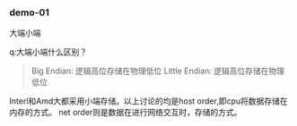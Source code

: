 ### demo-01

大端小端

q:大端小端什么区别？
>Big Endian: 逻辑高位存储在物理低位
Little Endian: 逻辑高位存储在物理低位

Interl和Amd大都采用小端存储。以上讨论的均是host order,即cpu将数据存储在内存的方式。
net order则是数据在进行网络交互时，存储的方式。
